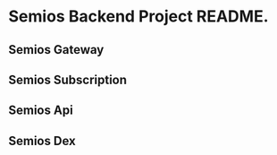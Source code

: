 # Semios Backend Project README.

## Semios Gateway
## Semios Subscription
## Semios Api
## Semios Dex

